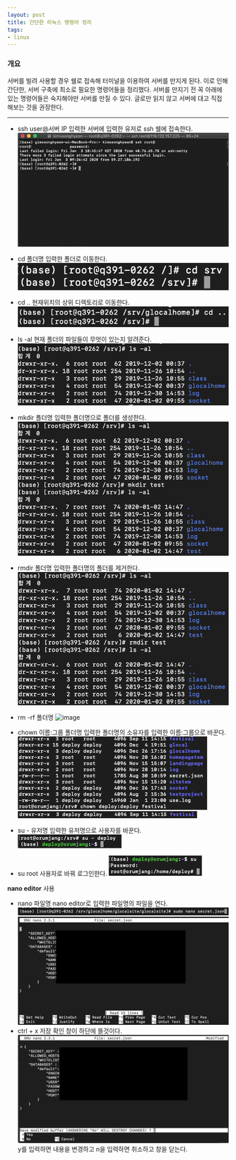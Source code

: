```yaml
---
layout: post
title: 간단한 리눅스 명령어 정리
tags:
- linux
---
```


### 개요
서버를 빌려 사용할 경우 쉘로 접속해 터미널을 이용하여 서버를 만지게 된다. 이로 인해 간단한, 서버 구축에 최소로 필요한 명령어들을 정리했다. 서버를 만지기 전 꼭 아래에 있는 명령어들은 숙지해야만 서버를 만질 수 있다. 글로만 읽지 않고 서버에 대고 직접 해보는 것을 권장한다.

---
- ssh ​user​@​서버 IP
입력한 서버에 입력한 유저로 ssh 쉘에 접속한다.
![image](./images/linux/1.png)
- cd ​폴더명
입력한 폴더로 이동한다.
![image](./images/linux/2.png)
- cd ..
현재위치의 상위 디렉토리로 이동한다.
![image](./images/linux/3.png)
- ls -al
현재 폴더의 파일들이 무엇이 있는지 알려준다.
![image](./images/linux/4.png)


- mkdir ​폴더명
입력한 폴더명으로 폴더를 생성한다.
![image](./images/linux/5.png)
- rmdir ​폴더명
입력한 폴더명의 폴더를 제거한다.
![image](./images/linux/6.png)
- rm -rf 폴더명
![image](./images/linux/7.png)
- chown ​이름:그룹 폴더명
입력한 폴더명의 소유자를 입력한 이름:그룹으로 바꾼다.
![image](./images/linux/8.png)
![image](./images/linux/8-2.png)

- su - ​유저명
입력한 유저명으로 사용자를 바꾼다.
![image](./images/linux/9.png)
- su
root 사용자로 바꿔 로그인한다.
![image](./images/linux/10.png)


**nano editor** 사용
- nano ​파일명
nano editor로 입력한 파일명의 파일을 연다.
![image](./images/linux/11.png)
![image](./images/linux/12.png)
- ctrl + x 저장
확인 창이 하단에 뜰것이다.
![image](./images/linux/13.png)
y를 입력하면 내용을 변경하고 n을 입력하면 취소하고 창을 닫는다.

